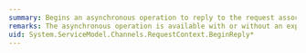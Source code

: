 ```yaml
---
summary: Begins an asynchronous operation to reply to the request associated with the current context.
remarks: The asynchronous operation is available with or without an explicit time-out.
uid: System.ServiceModel.Channels.RequestContext.BeginReply*
---
```

